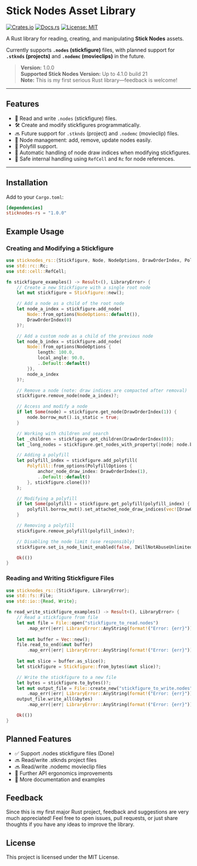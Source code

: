 # Stick Nodes Asset Library

[![Crates.io](https://img.shields.io/crates/v/sticknodes-rs.svg)](https://crates.io/crates/sticknodes-rs)
[![Docs.rs](https://docs.rs/sticknodes-rs/badge.svg)](https://docs.rs/sticknodes-rs)
[![License: MIT](https://img.shields.io/badge/license-MIT-blue.svg)](LICENSE)

A Rust library for reading, creating, and manipulating **Stick Nodes** assets.

Currently supports **`.nodes` (stickfigure)** files, with planned support for **`.stknds` (projects)** and **`.nodemc` (movieclips)** in the future.

> **Version:** 1.0.0  
> **Supported Stick Nodes Version:** Up to 4.1.0 build 21  
> **Note:** This is my first serious Rust library—feedback is welcome!

---

## Features

- 📄 Read and write `.nodes` (stickfigure) files.
- 🛠️ Create and modify stickfigures programmatically.
- 🔜 Future support for `.stknds` (project) and `.nodemc` (movieclip) files.
- 🧩 Node management: add, remove, update nodes easily.
- 🧵 Polyfill support.
- 🧹 Automatic handling of node draw indices when modifying stickfigures.
- 🧠 Safe internal handling using `RefCell` and `Rc` for node references.

---

## Installation

Add to your `Cargo.toml`:

```toml
[dependencies]
sticknodes-rs = "1.0.0"
```

## Example Usage
### Creating and Modifying a Stickfigure

```rs
use sticknodes_rs::{Stickfigure, Node, NodeOptions, DrawOrderIndex, Polyfill, PolyfillOptions, IWillNotAbuseUnlimitedNodes, LibraryError};
use std::rc::Rc;
use std::cell::RefCell;

fn stickfigure_examples() -> Result<(), LibraryError> {
    // Create a new Stickfigure with a single root node
    let mut stickfigure = Stickfigure::new();

    // Add a node as a child of the root node
    let node_a_index = stickfigure.add_node(
        Node::from_options(NodeOptions::default()), 
        DrawOrderIndex(0)
    )?;

    // Add a custom node as a child of the previous node
    let node_b_index = stickfigure.add_node(
        Node::from_options(NodeOptions {
            length: 100.0,
            local_angle: 90.0,
            ..Default::default()
        }), 
        node_a_index
    )?;

    // Remove a node (note: draw indices are compacted after removal)
    stickfigure.remove_node(node_a_index)?;

    // Access and modify a node
    if let Some(node) = stickfigure.get_node(DrawOrderIndex(1)) {
        node.borrow_mut().is_static = true;
    }

    // Working with children and search
    let _children = stickfigure.get_children(DrawOrderIndex(0));
    let _long_nodes = stickfigure.get_nodes_with_property(|node| node.borrow().length > 100.0);

    // Adding a polyfill
    let polyfill_index = stickfigure.add_polyfill(
        Polyfill::from_options(PolyfillOptions {
            anchor_node_draw_index: DrawOrderIndex(1),
            ..Default::default()
        }, stickfigure.clone())?
    );

    // Modifying a polyfill
    if let Some(polyfill) = stickfigure.get_polyfill(polyfill_index) {
        polyfill.borrow_mut().set_attached_node_draw_indices(vec![DrawOrderIndex(0)], stickfigure.clone())?;
    }

    // Removing a polyfill
    stickfigure.remove_polyfill(polyfill_index)?;

    // Disabling the node limit (use responsibly)
    stickfigure.set_is_node_limit_enabled(false, IWillNotAbuseUnlimitedNodes(true));

    Ok(())
}
```

### Reading and Writing Stickfigure Files
```rs
use sticknodes_rs::{Stickfigure, LibraryError};
use std::fs::File;
use std::io::{Read, Write};

fn read_write_stickfigure_examples() -> Result<(), LibraryError> {
    // Read a stickfigure from file
    let mut file = File::open("stickfigure_to_read.nodes")
        .map_err(|err| LibraryError::AnyString(format!("Error: {err}")))?;
    
    let mut buffer = Vec::new();
    file.read_to_end(&mut buffer)
        .map_err(|err| LibraryError::AnyString(format!("Error: {err}")))?;
    
    let mut slice = buffer.as_slice();
    let stickfigure = Stickfigure::from_bytes(&mut slice)?;

    // Write the stickfigure to a new file
    let bytes = stickfigure.to_bytes()?;
    let mut output_file = File::create_new("stickfigure_to_write.nodes")
        .map_err(|err| LibraryError::AnyString(format!("Error: {err}")))?;
    output_file.write_all(&bytes)
        .map_err(|err| LibraryError::AnyString(format!("Error: {err}")))?;

    Ok(())
}
```

## Planned Features
- ✅ Support .nodes stickfigure files (Done)
- 🔜 Read/write .stknds project files
- 🔜 Read/write .nodemc movieclip files
- 🧹 Further API ergonomics improvements
- 📄 More documentation and examples

## Feedback
Since this is my first major Rust project, feedback and suggestions are very much appreciated!
Feel free to open issues, pull requests, or just share thoughts if you have any ideas to improve the library.

## License
This project is licensed under the MIT License.